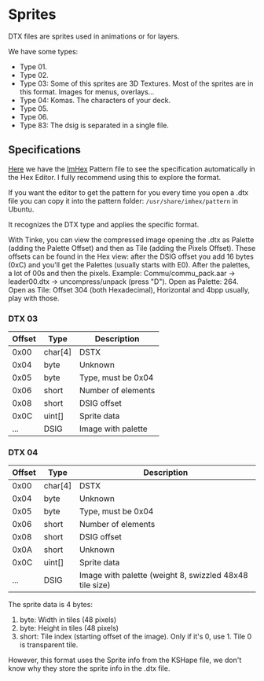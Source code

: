 # Sprites

DTX files are sprites used in animations or for layers. 

We have some types:

- Type 01.
- Type 02.
- Type 03: Some of this sprites are 3D Textures. Most of the sprites are in this format. Images for menus, overlays...
- Type 04: Komas. The characters of your deck.
- Type 05. 
- Type 06. 
- Type 83: The dsig is separated in a single file.

## Specifications

[Here](./dtx.hexpat) we have the [ImHex](https://github.com/WerWolv/ImHex) Pattern file to see the specification  automatically in the Hex Editor. I fully recommend using this to explore the format.

If you want the editor to get the pattern for you every time you open a .dtx file you can copy it into the pattern folder: `/usr/share/imhex/pattern` in Ubuntu.

It recognizes the DTX type and applies the specific format.

With Tinke, you can view the compressed image opening the .dtx as Palette (adding the Palette Offset) and then as Tile (adding the Pixels Offset). These offsets can be found in the Hex view: after the DSIG offset you add 16 bytes (0xC) and you'll get the Palettes (usually starts with E0). After the palettes, a lot of 00s and then the pixels. Example: Commu/commu_pack.aar -> leader00.dtx -> uncompress/unpack (press "D"). Open as Palette: 264. Open as Tile: Offset 304 (both Hexadecimal), Horizontal and 4bpp usually, play with those. 

### DTX 03

| Offset | Type    | Description        |
| ------ | ------- | ------------------ |
| 0x00   | char[4] | DSTX               |
| 0x04   | byte    | Unknown            |
| 0x05   | byte    | Type, must be 0x04 |
| 0x06   | short   | Number of elements |
| 0x08   | short   | DSIG offset        |
| 0x0C   | uint[]  | Sprite data        |
| ...    | DSIG    | Image with palette |

### DTX 04

| Offset | Type    | Description                                             |
| ------ | ------- | ------------------------------------------------------- |
| 0x00   | char[4] | DSTX                                                    |
| 0x04   | byte    | Unknown                                                 |
| 0x05   | byte    | Type, must be 0x04                                      |
| 0x06   | short   | Number of elements                                      |
| 0x08   | short   | DSIG offset                                             |
| 0x0A   | short   | Unknown                                                 |
| 0x0C   | uint[]  | Sprite data                                             |
| ...    | DSIG    | Image with palette (weight 8, swizzled 48x48 tile size) |

The sprite data is 4 bytes:

1. byte: Width in tiles (48 pixels)
2. byte: Height in tiles (48 pixels)
3. short: Tile index (starting offset of the image). Only if it's 0, use 1. Tile 0 is transparent tile.

However, this format uses the Sprite info from the KSHape file, we don't know why they store the sprite info in the .dtx file.